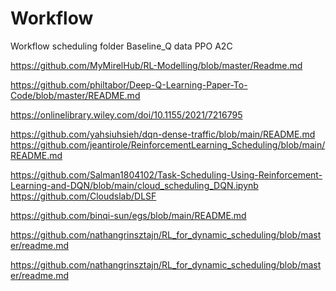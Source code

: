 # Workflow
Workflow scheduling
folder
Baseline_Q
data
PPO
A2C

https://github.com/MyMirelHub/RL-Modelling/blob/master/Readme.md

https://github.com/philtabor/Deep-Q-Learning-Paper-To-Code/blob/master/README.md

https://onlinelibrary.wiley.com/doi/10.1155/2021/7216795

https://github.com/yahsiuhsieh/dqn-dense-traffic/blob/main/README.md
https://github.com/jeantirole/ReinforcementLearning_Scheduling/blob/main/README.md

https://github.com/Salman1804102/Task-Scheduling-Using-Reinforcement-Learning-and-DQN/blob/main/cloud_scheduling_DQN.ipynb
https://github.com/Cloudslab/DLSF

https://github.com/binqi-sun/egs/blob/main/README.md

https://github.com/nathangrinsztajn/RL_for_dynamic_scheduling/blob/master/readme.md

https://github.com/nathangrinsztajn/RL_for_dynamic_scheduling/blob/master/readme.md


